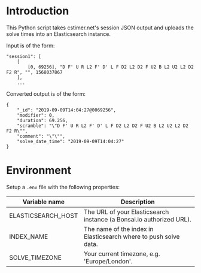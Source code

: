# Introduction
This Python script takes cstimer.net's session JSON output and uploads the solve times into an Elasticsearch instance.

Input is of the form:
```
"session1": [
    [
        [0, 69256], "D F' U R L2 F' D' L F D2 L2 D2 F U2 B L2 U2 L2 D2 F2 R", "", 1568037867
    ],
    ...
```

Converted output is of the form:
```
{
    "_id": "2019-09-09T14:04:27@0069256",
    "modifier": 0,
    "duration": 69.256,
    "scramble": "\"D F' U R L2 F' D' L F D2 L2 D2 F U2 B L2 U2 L2 D2 F2 R\"",
    "comment": "\"\"",
    "solve_date_time": "2019-09-09T14:04:27"
}
```

# Environment
Setup a `.env` file with the following properties:

Variable name       | Description
--------------------|-----------------
ELASTICSEARCH_HOST  | The URL of your Elasticsearch instance (a Bonsai.io authorized URL).
INDEX_NAME          | The name of the index in Elasticsearch where to push solve data.
SOLVE_TIMEZONE      | Your current timezone, e.g. 'Europe/London'.
